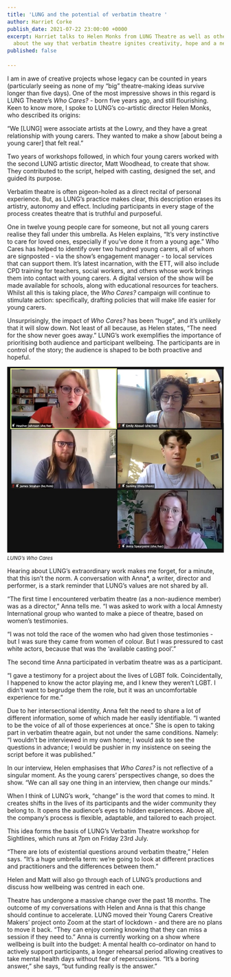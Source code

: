 ```yaml
---
title: 'LUNG and the potential of verbatim theatre '
author: Harriet Corke
publish_date: 2021-07-22 23:00:00 +0000
excerpt: Harriet talks to Helen Monks from LUNG Theatre as well as other theatre makers
  about the way that verbatim theatre ignites creativity, hope and a need for change
published: false

---
```

I am in awe of creative projects whose legacy can be counted in years (particularly seeing as none of my “big” theatre-making ideas survive longer than five days). One of the most impressive shows in this regard is LUNG Theatre’s _Who Cares?_ - born five years ago, and still flourishing. Keen to know more, I spoke to LUNG’s co-artistic director Helen Monks, who described its origins:

“We \[LUNG\] were associate artists at the Lowry, and they have a great relationship with young carers. They wanted to make a show \[about being a young carer\] that felt real.”

Two years of workshops followed, in which four young carers worked with the second LUNG artistic director, Matt Woodhead, to create that show. They contributed to the script, helped with casting, designed the set, and guided its purpose.

Verbatim theatre is often pigeon-holed as a direct recital of personal experience. But, as LUNG’s practice makes clear, this description erases its artistry, autonomy and effect. Including participants in every stage of the process creates theatre that is truthful and purposeful.

One in twelve young people care for someone, but not all young carers realise they fall under this umbrella. As Helen explains, “It’s very instinctive to care for loved ones, especially if you’ve done it from a young age.” Who Cares has helped to identify over two hundred young carers, all of whom are signposted - via the show’s engagement manager - to local services that can support them. It’s latest incarnation, with the ETT, will also include CPD training for teachers, social workers, and others whose work brings them into contact with young carers. A digital version of the show will be made available for schools, along with educational resources for teachers. Whilst all this is taking place, the _Who Cares?_ campaign will continue to stimulate action: specifically, drafting policies that will make life easier for young carers.

Unsurprisingly, the impact of _Who Cares?_ has been “huge”, and it’s unlikely that it will slow down. Not least of all because, as Helen states, “The need for the show never goes away.” LUNG’s work exemplifies the importance of prioritising both audience and participant wellbeing. The participants are in control of the story; the audience is shaped to be both proactive and hopeful.

![LUNG’s Who Cares](/static/img/in-focus/neurodiversity-and-performance-photo.jpeg) <small class="caption"><em>LUNG’s Who Cares</em></small>

Hearing about LUNG’s extraordinary work makes me forget, for a minute, that this isn’t the norm. A conversation with Anna*, a writer, director and performer, is a stark reminder that LUNG’s values are not shared by all.

“The first time I encountered verbatim theatre (as a non-audience member) was as a director,” Anna tells me. “I was asked to work with a local Amnesty International group who wanted to make a piece of theatre, based on women’s testimonies.

“I was not told the race of the women who had given those testimonies - but I was sure they came from women of colour. But I was pressured to cast white actors, because that was the ‘available casting pool’.”

The second time Anna participated in verbatim theatre was as a participant.

“I gave a testimony for a project about the lives of LGBT folk. Coincidentally, I happened to know the actor playing me, and I knew they weren’t LGBT. I didn’t want to begrudge them the role, but it was an uncomfortable experience for me.”

Due to her intersectional identity, Anna felt the need to share a lot of different information, some of which made her easily identifiable. “I wanted to be the voice of all of those experiences at once.” She is open to taking part in verbatim theatre again, but not under the same conditions. Namely: “I wouldn’t be interviewed in my own home; I would ask to see the questions in advance; I would be pushier in my insistence on seeing the script before it was published.”

In our interview, Helen emphasises that _Who Cares?_ is not reflective of a singular moment. As the young carers’ perspectives change, so does the show. “We can all say one thing in an interview, then change our minds.”

When I think of LUNG’s work, “change” is the word that comes to mind. It creates shifts in the lives of its participants and the wider community they belong to. It opens the audience’s eyes to hidden experiences. Above all, the company’s process is flexible, adaptable, and tailored to each project.

This idea forms the basis of LUNG’s Verbatim Theatre workshop for Sightlines, which runs at 7pm on Friday 23rd July.

“There are lots of existential questions around verbatim theatre,” Helen says. “It’s a huge umbrella term: we’re going to look at different practices and practitioners and the differences between them.”

Helen and Matt will also go through each of LUNG’s productions and discuss how wellbeing was centred in each one.

Theatre has undergone a massive change over the past 18 months. The outcome of my conversations with Helen and Anna is that this change should continue to accelerate. LUNG moved their Young Carers Creative Makers’ project onto Zoom at the start of lockdown - and there are no plans to move it back. “They can enjoy coming knowing that they can miss a session if they need to.” Anna is currently working on a show where wellbeing is built into the budget: A mental health co-ordinator on hand to actively support participants, a longer rehearsal period allowing creatives to take mental health days without fear of repercussions. “It’s a boring answer,” she says, “but funding really is the answer.”